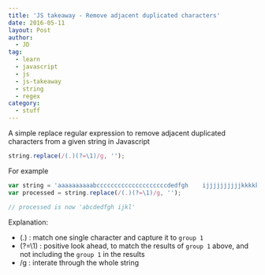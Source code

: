 ```yaml
---
title: 'JS takeaway - Remove adjacent duplicated characters'
date: 2016-05-11
layout: Post
author:
  - JD
tag:
  - learn
  - javascript
  - js
  - js-takeaway
  - string
  - regex
category:
  - stuff
---
```


A simple replace regular expression to remove adjacent duplicated characters from a given string in Javascript

```javascript
string.replace(/(.)(?=\1)/g, '');
```

For example

```javascript
var string = 'aaaaaaaaaabccccccccccccccccccccdedfgh    ijjjjjjjjjjkkkkkkll';
var processed = string.replace(/(.)(?=\1)/g, '');

// processed is now 'abcdedfgh ijkl'
```

Explanation:
 - (.) : match one single character and capture it to `group 1`
 - (?=\1) : positive look ahead, to match the results of `group 1` above, and not including the `group 1` in the results
 - /g : interate through the whole string
